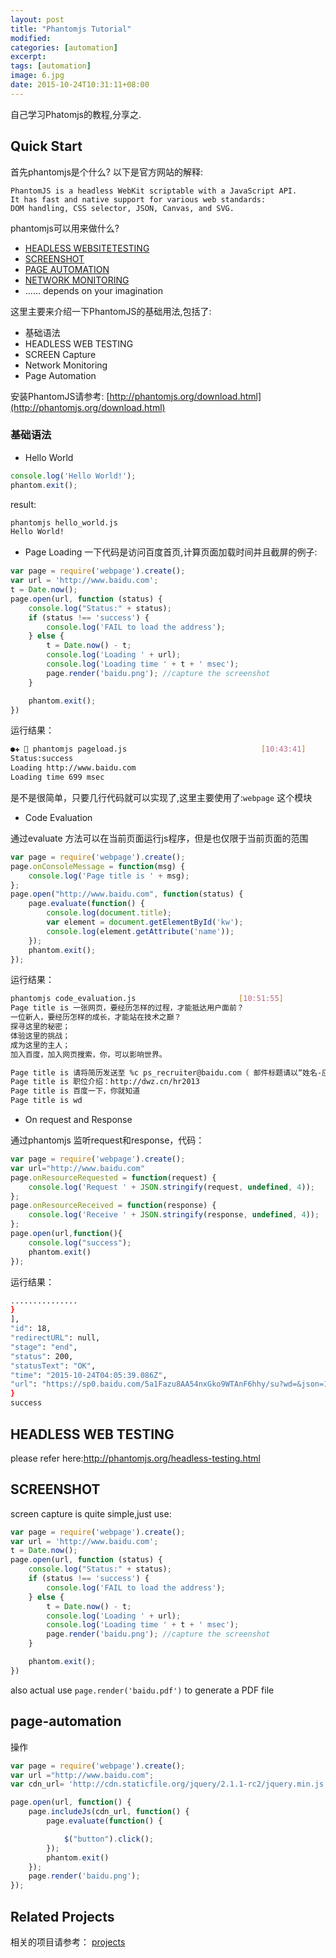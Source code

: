```yaml
---
layout: post
title: "Phantomjs Tutorial"
modified:
categories: [automation]
excerpt:
tags: [automation]
image: 6.jpg
date: 2015-10-24T10:31:11+08:00
---
```


自己学习Phatomjs的教程,分享之.

## Quick Start
首先phantomjs是个什么? 以下是官方网站的解释:

```
PhantomJS is a headless WebKit scriptable with a JavaScript API.
It has fast and native support for various web standards:
DOM handling, CSS selector, JSON, Canvas, and SVG.
```

phantomjs可以用来做什么?

- [HEADLESS WEBSITETESTING](http://phantomjs.org/headless-testing.html)
- [SCREENSHOT](http://phantomjs.org/screen-capture.html)
- [PAGE AUTOMATION](http://phantomjs.org/page-automation.html)
- [NETWORK MONITORING](http://phantomjs.org/network-monitoring.html)
- ...... depends on your imagination

这里主要来介绍一下PhantomJS的基础用法,包括了:

- 基础语法
- HEADLESS WEB TESTING
- SCREEN Capture
- Network Monitoring
- Page Automation


安装PhantomJS请参考: [http://phantomjs.org/download.html](http://phantomjs.org/download.html)

### 基础语法

- Hello World

```javascript
console.log('Hello World!');
phantom.exit();
```

result:

```sh
phantomjs hello_world.js
Hello World!
```

- Page Loading
一下代码是访问百度首页,计算页面加载时间并且截屏的例子:

```javascript
var page = require('webpage').create();
var url = 'http://www.baidu.com';
t = Date.now();
page.open(url, function (status) {
    console.log("Status:" + status);
    if (status !== 'success') {
        console.log('FAIL to load the address');
    } else {
        t = Date.now() - t;
        console.log('Loading ' + url);
        console.log('Loading time ' + t + ' msec');
        page.render('baidu.png'); //capture the screenshot
    }

    phantom.exit();
})
```

运行结果：

```bash
●✚  phantomjs pageload.js                              [10:43:41]
Status:success
Loading http://www.baidu.com
Loading time 699 msec
```

是不是很简单，只要几行代码就可以实现了,这里主要使用了:```webpage``` 这个模块

- Code Evaluation

通过evaluate 方法可以在当前页面运行js程序，但是也仅限于当前页面的范围

```javascript
var page = require('webpage').create();
page.onConsoleMessage = function(msg) {
    console.log('Page title is ' + msg);
};
page.open("http://www.baidu.com", function(status) {
    page.evaluate(function() {
        console.log(document.title);
        var element = document.getElementById('kw');
        console.log(element.getAttribute('name'));
    });
    phantom.exit();
});
```

运行结果：

```sh
phantomjs code_evaluation.js                       [10:51:55]
Page title is 一张网页，要经历怎样的过程，才能抵达用户面前？
一位新人，要经历怎样的成长，才能站在技术之巅？
探寻这里的秘密；
体验这里的挑战；
成为这里的主人；
加入百度，加入网页搜索，你，可以影响世界。

Page title is 请将简历发送至 %c ps_recruiter@baidu.com（ 邮件标题请以“姓名-应聘XX职位-来自console”命名） color:red
Page title is 职位介绍：http://dwz.cn/hr2013
Page title is 百度一下，你就知道
Page title is wd

```

- On request and Response

通过phantomjs 监听request和response，代码：

```javascript
var page = require('webpage').create();
var url="http://www.baidu.com"
page.onResourceRequested = function(request) {
    console.log('Request ' + JSON.stringify(request, undefined, 4));
};
page.onResourceReceived = function(response) {
    console.log('Receive ' + JSON.stringify(response, undefined, 4));
};
page.open(url,function(){
    console.log("success");
    phantom.exit()
});
```

 运行结果：

 ```sh
 ...............
}
],
"id": 18,
"redirectURL": null,
"stage": "end",
"status": 200,
"statusText": "OK",
"time": "2015-10-24T04:05:39.086Z",
"url": "https://sp0.baidu.com/5a1Fazu8AA54nxGko9WTAnF6hhy/su?wd=&json=1&p=3&sid=17521_1455_17619_13245_17640_17001_17470_17072_15640_11634_17051&req=2&csor=0&cb=jQuery110209065551124513149_1445659538702&_=1445659538703"
}
success
 ```

## HEADLESS WEB TESTING

please refer here:http://phantomjs.org/headless-testing.html

## SCREENSHOT

screen capture is quite simple,just use:

```javascript
var page = require('webpage').create();
var url = 'http://www.baidu.com';
t = Date.now();
page.open(url, function (status) {
    console.log("Status:" + status);
    if (status !== 'success') {
        console.log('FAIL to load the address');
    } else {
        t = Date.now() - t;
        console.log('Loading ' + url);
        console.log('Loading time ' + t + ' msec');
        page.render('baidu.png'); //capture the screenshot
    }

    phantom.exit();
})
```

also actual use ```page.render('baidu.pdf')``` to generate a PDF file

## page-automation

操作

```javascript
var page = require('webpage').create();
var url ="http://www.baidu.com";
var cdn_url= 'http://cdn.staticfile.org/jquery/2.1.1-rc2/jquery.min.js';

page.open(url, function() {
    page.includeJs(cdn_url, function() {
        page.evaluate(function() {

            $("button").click();
        });
        phantom.exit()
    });
    page.render('baidu.png');
});
```

## Related Projects

相关的项目请参考：
[projects](http://phantomjs.org/related-projects.html)
